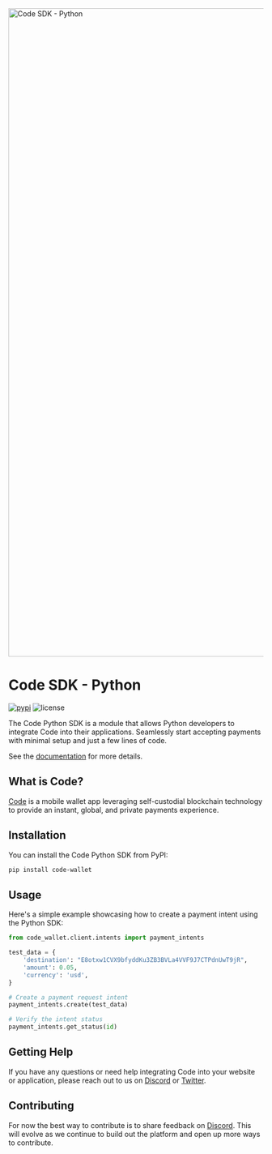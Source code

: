 <img width="1280" alt="Code SDK - Python" src="https://github.com/code-payments/code-sdk-python/assets/623790/ec242a67-0067-46f9-8bb9-56e38be846fd">

# Code SDK - Python
[![pypi][pypi-image]][pypi-url]
![license][license-image]

[license-image]: https://img.shields.io/badge/license-MIT-blue.svg?style=flat
[pypi-image]: https://img.shields.io/pypi/v/code-wallet.svg?style=flat
[pypi-url]: https://pypi.org/project/code-wallet/

The Code Python SDK is a module that allows Python developers to integrate Code into their applications. Seamlessly start accepting payments with minimal setup and just a few lines of code.

See the [documentation](https://code-wallet.github.io/code-sdk/docs/guide/introduction.html) for more details.

## What is Code?

[Code](https://getcode.com) is a mobile wallet app leveraging self-custodial blockchain technology to provide an instant, global, and private payments experience.

## Installation

You can install the Code Python SDK from PyPI:

```bash
pip install code-wallet
```

## Usage
Here's a simple example showcasing how to create a payment intent using the Python SDK:

```python
from code_wallet.client.intents import payment_intents

test_data = {
    'destination': "E8otxw1CVX9bfyddKu3ZB3BVLa4VVF9J7CTPdnUwT9jR",
    'amount': 0.05,
    'currency': 'usd',
}

# Create a payment request intent
payment_intents.create(test_data)

# Verify the intent status
payment_intents.get_status(id)
```

## Getting Help

If you have any questions or need help integrating Code into your website or application, please reach out to us on [Discord](https://discord.gg/DunN9aNS) or [Twitter](https://twitter.com/getcode).

##  Contributing

For now the best way to contribute is to share feedback on [Discord](https://discord.gg/DunN9aNS). This will evolve as we continue to build out the platform and open up more ways to contribute. 
